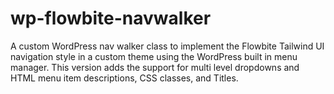 # wp-flowbite-navwalker
A custom WordPress nav walker class to implement the Flowbite Tailwind UI navigation style in a custom theme using the WordPress built in menu manager. This version adds the support for multi level dropdowns and HTML menu item descriptions, CSS classes, and Titles.
